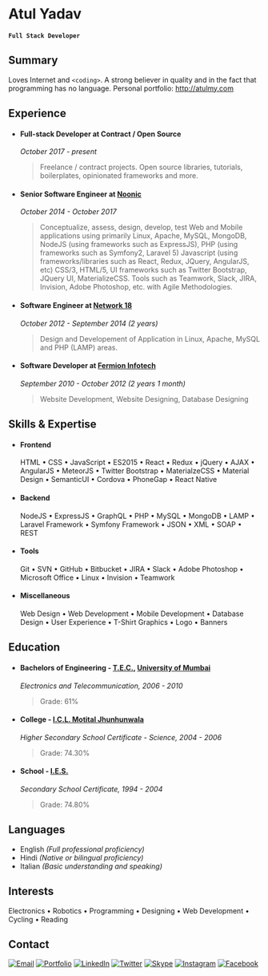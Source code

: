 # Atul Yadav 

#### `Full Stack Developer`

## Summary
Loves Internet and `<coding>`. A strong believer in quality and in the fact that programming has no language. Personal portfolio: http://atulmy.com

## Experience
- #### Full-stack Developer at Contract / Open Source
    *October 2017 - present*
    > Freelance / contract projects. Open source libraries, tutorials, boilerplates, opinionated frameworks and more.

- #### Senior Software Engineer at [Noonic](http://noonic.com/)
    *October 2014 - October 2017*
    > Conceptualize, assess, design, develop, test Web and Mobile applications using primarily Linux, Apache, MySQL, MongoDB, NodeJS (using frameworks such as ExpressJS), PHP (using frameworks such as Symfony2, Laravel 5) Javascript (using frameworks/libraries such as React, Redux, JQuery, AngularJS, etc) CSS/3, HTML/5, UI frameworks such as Twitter Bootstrap, JQuery UI, MaterializeCSS. Tools such as Teamwork, Slack, JIRA, Invision, Adobe Photoshop, etc. with Agile Methodologies.

- #### Software Engineer at [Network 18](http://www.network18online.com/)
    *October 2012 - September 2014 (2 years)*
    > Design and Developement of Application in Linux, Apache, MySQL and PHP (LAMP) areas.

- #### Software Developer at [Fermion Infotech](http://fermioninfotech.com/)
    *September 2010 - October 2012 (2 years 1 month)*
    > Website Development, Website Designing, Database Designing

## Skills & Expertise
- #### Frontend
    HTML &bull; CSS &bull; JavaScript &bull; ES2015 &bull; React &bull; Redux &bull; jQuery &bull; AJAX &bull; AngularJS &bull; MeteorJS &bull; Twitter Bootstrap &bull; MaterialzeCSS &bull; Material Design &bull; SemanticUI &bull; Cordova &bull; PhoneGap &bull; React Native 

- #### Backend
    NodeJS &bull; ExpressJS &bull; GraphQL &bull; PHP &bull; MySQL &bull; MongoDB &bull; LAMP &bull; Laravel Framework &bull; Symfony Framework &bull; JSON &bull; XML &bull; SOAP &bull; REST 

- #### Tools
    Git &bull; SVN &bull; GitHub &bull; Bitbucket &bull; JIRA &bull; Slack &bull; Adobe Photoshop &bull; Microsoft Office &bull; Linux &bull; Invision &bull; Teamwork

- #### Miscellaneous
    Web Design &bull; Web Development &bull; Mobile Development &bull; Database Design &bull; User Experience &bull; T-Shirt Graphics &bull; Logo &bull; Banners

## Education
- #### Bachelors of Engineering - [T.E.C.](http://terna.org/), [University of Mumbai](http://mu.ac.in)
    *Electronics and Telecommunication, 2006 - 2010*
    > Grade: 61%

- #### College - [I.C.L. Motital Jhunhunwala](www.iclesmj.edu.in/)
    *Higher Secondary School Certificate - Science, 2004 - 2006*
    > Grade: 74.30%

- #### School - [I.E.S.](http://www.ies.edu/)
    *Secondary School Certificate, 1994 - 2004*
    > Grade: 74.80%

## Languages
- English *(Full professional proficiency)*
- Hindi *(Native or bilingual proficiency)*
- Italian *(Basic understanding and speaking)*

## Interests
Electronics &bull; Robotics &bull; Programming &bull; Designing &bull; Web Development &bull; Cycling &bull; Reading

## Contact
[![Email](http://atulmy.com/attachments/icons/Email.png "Email: atul.12788@gmail.com")](mailto:atul.12788@gmail.com) 
[![Portfolio](http://atulmy.com/attachments/icons/WWW.png "Portfolio: atulmy.com")](https://in.linkedin.com/in/atulmy) 
[![LinkedIn](http://atulmy.com/attachments/icons/Linked-in.png "LinkedIn Profile")](https://in.linkedin.com/in/atulmy) 
[![Twitter](http://atulmy.com/attachments/icons/Twitter.png "Twitter @atulmy")](https://twitter.com/atulmy) 
[![Skype](http://atulmy.com/attachments/icons/Skype.png "Stype: atul.12788")](skype:atul.12788)
[![Instagram](http://atulmy.com/attachments/icons/Instgram.png "Instagram: atulmy")](https://instagram.com/atulmy/) 
[![Facebook](http://atulmy.com/attachments/icons/Facebook.png "Facebook Profile")](https://www.facebook.com/atulmy)
